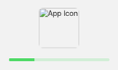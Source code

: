 <!DOCTYPE html>
<html>
<head>
  <base href="$FLUTTER_BASE_HREF">

  <meta charset="UTF-8">
  <meta content="IE=Edge" http-equiv="X-UA-Compatible">
  <meta name="description" content="A new Flutter project.">

  <!-- iOS meta tags & icons -->
  <meta name="apple-mobile-web-app-capable" content="yes">
  <meta name="apple-mobile-web-app-status-bar-style" content="black">
  <meta name="apple-mobile-web-app-title" content="app">
  <link rel="apple-touch-icon" href="icons/Icon-192.png">

  <!-- Favicon -->
  <link rel="icon" type="image/png" href="favicon.png"/>

  <title>app</title>
  <link rel="manifest" href="manifest.json">

  <style>
    .loader-container {
      display: flex;
      flex-direction: column;
      align-items: center;
      justify-content: center;
      height: 100vh;
      background: #f2f2f2; /* surfaceColor from your theme */
      position: fixed;
      top: 0;
      left: 0;
      width: 100%;
      z-index: 9999;
    }

    .loader-icon {
      width: 80px;
      height: 80px;
      border-radius: 10%; /* Slight rounding for a clean look */
      margin-bottom: 20px;
    }

    .progress-container {
      width: 200px;
      height: 6px;
      background: rgba(76, 217, 100, 0.2); /* Lighter kGreenColor */
      border-radius: 3px;
      overflow: hidden;
    }

    .progress-bar {
      width: 50px;
      height: 100%;
      background: rgb(76, 217, 100); /* kGreenColor */
      animation: slide 1.5s ease-in-out infinite;
    }

    @keyframes slide {
      0% { transform: translateX(0); }
      50% { transform: translateX(150px); }
      100% { transform: translateX(0); }
    }

    .hidden {
      display: none;
    }
  </style>
</head>
<body>
  <div id="loader" class="loader-container">
    <img src="https://www.pngall.com/wp-content/uploads/12/App-Logo-PNG-Image.png" alt="App Icon" class="loader-icon">
    <div class="progress-container">
      <div class="progress-bar"></div>
    </div>
  </div>

  <script>
    window.addEventListener('load', function() {
      if (window.flutterCanvasKit || window.FlutterWebRenderer) {
        document.getElementById('loader').classList.add('hidden');
      } else {
        setTimeout(() => {
          document.getElementById('loader').classList.add('hidden');
        }, 4000);
      }
    });
  </script>
  <script src="flutter_bootstrap.js" async></script>
</body>
</html>